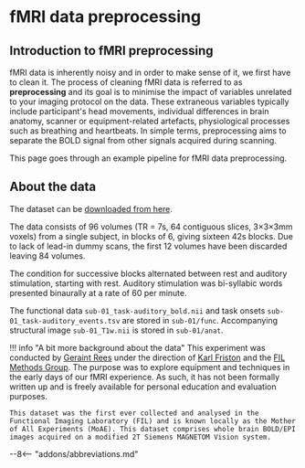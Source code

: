 # fMRI data preprocessing

## Introduction to fMRI preprocessing

fMRI data is inherently noisy and in order to make sense of it, we first have to clean it. The process of cleaning fMRI data is referred to as **preprocessing** and its goal is to minimise the impact of variables unrelated to your imaging protocol on the data. These extraneous variables typically include participant's head movements, individual differences in brain anatomy, scanner or equipment-related artefacts, physiological processes such as breathing and heartbeats. In simple terms, preprocessing aims to separate the BOLD signal from other signals acquired during scanning.

This page goes through an example pipeline for fMRI data preprocessing. 

## About the data

The dataset can be [downloaded from here](https://www.fil.ion.ucl.ac.uk/spm/download/data/MoAEpilot/MoAEpilot.bids.zip). 

The data consists of 96 volumes (TR = 7s, 64 contiguous slices, 3×3×3mm voxels) from a single subject, in blocks of 6, giving sixteen 42s blocks. Due to lack of lead-in dummy scans, the first 12 volumes have been discarded leaving 84 volumes. 

The condition for successive blocks alternated between rest and auditory stimulation, starting with rest. Auditory stimulation was bi-syllabic words presented binaurally at a rate of 60 per minute. 

The functional data `sub-01_task-auditory_bold.nii` and task onsets `sub-01_task-auditory_events.tsv` are stored in `sub-01/func`. Accompanying structural image `sub-01_T1w.nii` is stored in `sub-01/anat`. 

!!! info "A bit more background about the data"
    This experiment was conducted by [Geraint Rees](https://www.fil.ion.ucl.ac.uk/~grees/) under the direction of [Karl Friston](https://www.fil.ion.ucl.ac.uk/~karl/) and the [FIL Methods Group](https://www.fil.ion.ucl.ac.uk/Friston/). The purpose was to explore equipment and techniques in the early days of our fMRI experience. As such, it has not been formally written up and is freely available for personal education and evaluation purposes. 

    This dataset was the first ever collected and analysed in the Functional Imaging Laboratory (FIL) and is known locally as the Mother of All Experiments (MoAE). This dataset comprises whole brain BOLD/EPI images acquired on a modified 2T Siemens MAGNETOM Vision system. 


--8<-- "addons/abbreviations.md"